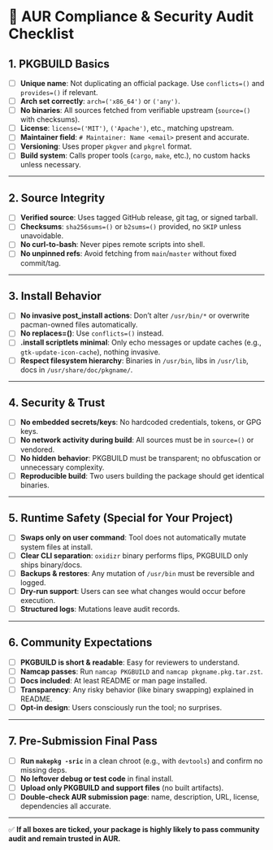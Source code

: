# 📝 AUR Compliance & Security Audit Checklist

## 1. **PKGBUILD Basics**

* [ ] **Unique name**: Not duplicating an official package. Use `conflicts=()` and `provides=()` if relevant.
* [ ] **Arch set correctly**: `arch=('x86_64')` or `('any')`.
* [ ] **No binaries**: All sources fetched from verifiable upstream (`source=()` with checksums).
* [ ] **License**: `license=('MIT')`, `('Apache')`, etc., matching upstream.
* [ ] **Maintainer field**: `# Maintainer: Name <email>` present and accurate.
* [ ] **Versioning**: Uses proper `pkgver` and `pkgrel` format.
* [ ] **Build system**: Calls proper tools (`cargo`, `make`, etc.), no custom hacks unless necessary.

---

## 2. **Source Integrity**

* [ ] **Verified source**: Uses tagged GitHub release, git tag, or signed tarball.
* [ ] **Checksums**: `sha256sums=()` or `b2sums=()` provided, no `SKIP` unless unavoidable.
* [ ] **No curl-to-bash**: Never pipes remote scripts into shell.
* [ ] **No unpinned refs**: Avoid fetching from `main`/`master` without fixed commit/tag.

---

## 3. **Install Behavior**

* [ ] **No invasive post\_install actions**: Don’t alter `/usr/bin/*` or overwrite pacman-owned files automatically.
* [ ] **No replaces=()**: Use `conflicts=()` instead.
* [ ] **.install scriptlets minimal**: Only echo messages or update caches (e.g., `gtk-update-icon-cache`), nothing invasive.
* [ ] **Respect filesystem hierarchy**: Binaries in `/usr/bin`, libs in `/usr/lib`, docs in `/usr/share/doc/pkgname/`.

---

## 4. **Security & Trust**

* [ ] **No embedded secrets/keys**: No hardcoded credentials, tokens, or GPG keys.
* [ ] **No network activity during build**: All sources must be in `source=()` or vendored.
* [ ] **No hidden behavior**: PKGBUILD must be transparent; no obfuscation or unnecessary complexity.
* [ ] **Reproducible build**: Two users building the package should get identical binaries.

---

## 5. **Runtime Safety (Special for Your Project)**

* [ ] **Swaps only on user command**: Tool does not automatically mutate system files at install.
* [ ] **Clear CLI separation**: `oxidizr` binary performs flips, PKGBUILD only ships binary/docs.
* [ ] **Backups & restores**: Any mutation of `/usr/bin` must be reversible and logged.
* [ ] **Dry-run support**: Users can see what changes would occur before execution.
* [ ] **Structured logs**: Mutations leave audit records.

---

## 6. **Community Expectations**

* [ ] **PKGBUILD is short & readable**: Easy for reviewers to understand.
* [ ] **Namcap passes**: Run `namcap PKGBUILD` and `namcap pkgname.pkg.tar.zst`.
* [ ] **Docs included**: At least README or man page installed.
* [ ] **Transparency**: Any risky behavior (like binary swapping) explained in README.
* [ ] **Opt-in design**: Users consciously run the tool; no surprises.

---

## 7. **Pre-Submission Final Pass**

* [ ] **Run `makepkg -sric`** in a clean chroot (e.g., with `devtools`) and confirm no missing deps.
* [ ] **No leftover debug or test code** in final install.
* [ ] **Upload only PKGBUILD and support files** (no built artifacts).
* [ ] **Double-check AUR submission page**: name, description, URL, license, dependencies all accurate.

---

✅ **If all boxes are ticked, your package is highly likely to pass community audit and remain trusted in AUR.**
